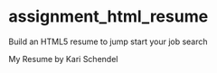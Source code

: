 # assignment_html_resume
Build an HTML5 resume to jump start your job search

My Resume by Kari Schendel
